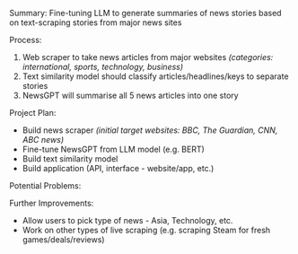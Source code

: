 Summary: Fine-tuning LLM to generate summaries of news stories based on text-scraping stories from major news sites

Process:
1. Web scraper to take news articles from major websites *(categories: international, sports, technology, business)*
2. Text similarity model should classify articles/headlines/keys to separate stories
3. NewsGPT will summarise all 5 news articles into one story

Project Plan:
- Build news scraper *(initial target websites: BBC, The Guardian, CNN, ABC news)*
- Fine-tune NewsGPT from LLM model (e.g. BERT)
- Build text similarity model
- Build application (API, interface - website/app, etc.)

Potential Problems:


Further Improvements:
- Allow users to pick type of news - Asia, Technology, etc.
- Work on other types of live scraping (e.g. scraping Steam for fresh games/deals/reviews)
